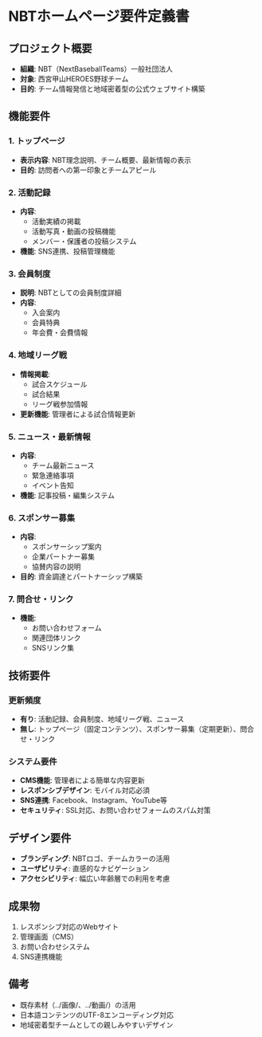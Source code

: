 # NBTホームページ要件定義書

## プロジェクト概要
- **組織**: NBT（NextBaseballTeams）一般社団法人
- **対象**: 西宮甲山HEROES野球チーム
- **目的**: チーム情報発信と地域密着型の公式ウェブサイト構築

## 機能要件

### 1. トップページ
- **表示内容**: NBT理念説明、チーム概要、最新情報の表示
- **目的**: 訪問者への第一印象とチームアピール

### 2. 活動記録
- **内容**: 
  - 活動実績の掲載
  - 活動写真・動画の投稿機能
  - メンバー・保護者の投稿システム
- **機能**: SNS連携、投稿管理機能

### 3. 会員制度
- **説明**: NBTとしての会員制度詳細
- **内容**: 
  - 入会案内
  - 会員特典
  - 年会費・会費情報

### 4. 地域リーグ戦
- **情報掲載**:
  - 試合スケジュール
  - 試合結果
  - リーグ戦参加情報
- **更新機能**: 管理者による試合情報更新

### 5. ニュース・最新情報
- **内容**:
  - チーム最新ニュース
  - 緊急連絡事項
  - イベント告知
- **機能**: 記事投稿・編集システム

### 6. スポンサー募集
- **内容**:
  - スポンサーシップ案内
  - 企業パートナー募集
  - 協賛内容の説明
- **目的**: 資金調達とパートナーシップ構築

### 7. 問合せ・リンク
- **機能**:
  - お問い合わせフォーム
  - 関連団体リンク
  - SNSリンク集

## 技術要件

### 更新頻度
- **有り**: 活動記録、会員制度、地域リーグ戦、ニュース
- **無し**: トップページ（固定コンテンツ）、スポンサー募集（定期更新）、問合せ・リンク

### システム要件
- **CMS機能**: 管理者による簡単な内容更新
- **レスポンシブデザイン**: モバイル対応必須
- **SNS連携**: Facebook、Instagram、YouTube等
- **セキュリティ**: SSL対応、お問い合わせフォームのスパム対策

## デザイン要件
- **ブランディング**: NBTロゴ、チームカラーの活用
- **ユーザビリティ**: 直感的なナビゲーション
- **アクセシビリティ**: 幅広い年齢層での利用を考慮

## 成果物
1. レスポンシブ対応のWebサイト
2. 管理画面（CMS）
3. お問い合わせシステム
4. SNS連携機能

## 備考
- 既存素材（../画像/、../動画/）の活用
- 日本語コンテンツのUTF-8エンコーディング対応
- 地域密着型チームとしての親しみやすいデザイン